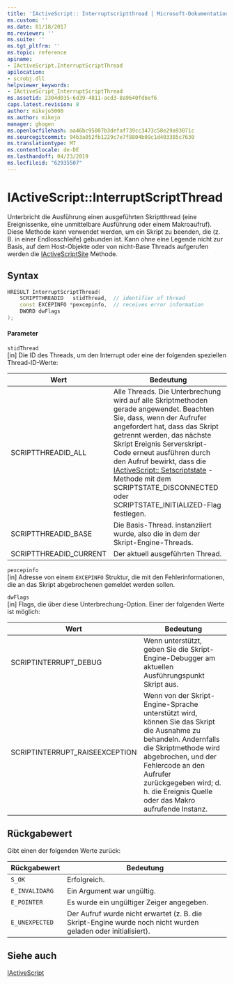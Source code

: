 ```yaml
---
title: 'IActiveScript:: Interruptscriptthread | Microsoft-Dokumentation'
ms.custom: ''
ms.date: 01/18/2017
ms.reviewer: ''
ms.suite: ''
ms.tgt_pltfrm: ''
ms.topic: reference
apiname:
- IActiveScript.InterruptScriptThread
apilocation:
- scrobj.dll
helpviewer_keywords:
- IActiveScript_InterruptScriptThread
ms.assetid: 2304d035-6d39-4811-acd3-8a9640fdbef6
caps.latest.revision: 8
author: mikejo5000
ms.author: mikejo
manager: ghogen
ms.openlocfilehash: aa46bc95087b3defaf739cc3473c58e29a93071c
ms.sourcegitcommit: 94b3a052fb1229c7e7f8804b09c1d403385c7630
ms.translationtype: MT
ms.contentlocale: de-DE
ms.lasthandoff: 04/23/2019
ms.locfileid: "62935507"
---
```

# <a name="iactivescriptinterruptscriptthread"></a>IActiveScript::InterruptScriptThread
Unterbricht die Ausführung einen ausgeführten Skriptthread (eine Ereignissenke, eine unmittelbare Ausführung oder einem Makroaufruf). Diese Methode kann verwendet werden, um ein Skript zu beenden, die (z. B. in einer Endlosschleife) gebunden ist. Kann ohne eine Legende nicht zur Basis, auf dem Host-Objekte oder von nicht-Base Threads aufgerufen werden die [IActiveScriptSite](../../winscript/reference/iactivescriptsite.md) Methode.  
  
## <a name="syntax"></a>Syntax  
  
```cpp
HRESULT InterruptScriptThread(  
    SCRIPTTHREADID   stidThread,  // identifier of thread  
    const EXCEPINFO *pexcepinfo,  // receives error information  
    DWORD dwFlags  
);  
```  
  
#### <a name="parameters"></a>Parameter  
 `stidThread`  
 [in] Die ID des Threads, um den Interrupt oder eine der folgenden speziellen Thread-ID-Werte:  
  
|Wert|Bedeutung|  
|-----------|-------------|  
|SCRIPTTHREADID_ALL|Alle Threads. Die Unterbrechung wird auf alle Skriptmethoden gerade angewendet. Beachten Sie, dass, wenn der Aufrufer angefordert hat, dass das Skript getrennt werden, das nächste Skript Ereignis Serverskript-Code erneut ausführen durch den Aufruf bewirkt, dass die [IActiveScript:: Setscriptstate](../../winscript/reference/iactivescript-setscriptstate.md) -Methode mit dem SCRIPTSTATE_DISCONNECTED oder SCRIPTSTATE_INITIALIZED-Flag festlegen.|  
|SCRIPTTHREADID_BASE|Die Basis-Thread. instanziiert wurde, also die in dem der Skript-Engine-Threads.|  
|SCRIPTTHREADID_CURRENT|Der aktuell ausgeführten Thread.|  
  
 `pexcepinfo`  
 [in] Adresse von einem `EXCEPINFO` Struktur, die mit den Fehlerinformationen, die an das Skript abgebrochenen gemeldet werden sollen.  
  
 `dwFlags`  
 [in] Flags, die über diese Unterbrechung-Option. Einer der folgenden Werte ist möglich:  
  
|Wert|Bedeutung|  
|-----------|-------------|  
|SCRIPTINTERRUPT_DEBUG|Wenn unterstützt, geben Sie die Skript-Engine-Debugger am aktuellen Ausführungspunkt Skript aus.|  
|SCRIPTINTERRUPT_RAISEEXCEPTION|Wenn von der Skript-Engine-Sprache unterstützt wird, können Sie das Skript die Ausnahme zu behandeln. Andernfalls die Skriptmethode wird abgebrochen, und der Fehlercode an den Aufrufer zurückgegeben wird; d. h. die Ereignis Quelle oder das Makro aufrufende Instanz.|  
  
## <a name="return-value"></a>Rückgabewert  
 Gibt einen der folgenden Werte zurück:  
  
|Rückgabewert|Bedeutung|  
|------------------|-------------|  
|`S_OK`|Erfolgreich.|  
|`E_INVALIDARG`|Ein Argument war ungültig.|  
|`E_POINTER`|Es wurde ein ungültiger Zeiger angegeben.|  
|`E_UNEXPECTED`|Der Aufruf wurde nicht erwartet (z. B. die Skript-Engine wurde noch nicht wurden geladen oder initialisiert).|  
  
## <a name="see-also"></a>Siehe auch  
 [IActiveScript](../../winscript/reference/iactivescript.md)